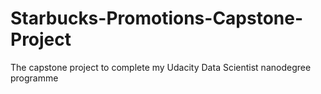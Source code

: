 # Starbucks-Promotions-Capstone-Project
The capstone project to complete my Udacity Data Scientist nanodegree programme
